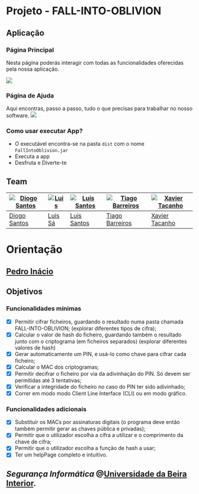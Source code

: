 # Projeto - FALL-INTO-OBLIVION

## Aplicação

### Página Principal
Nesta página poderás interagir com todas as funcionalidades oferecidas pela nossa aplicação.

![](src/imagens/principalPage.png)

### Página de Ajuda
Aqui encontras, passo a passo, tudo o que precisas para trabalhar no nosso software.
![](src/imagens/ajudaPage.png)

### Como usar executar App?

- O executável encontra-se na pasta `dist` com o nome `FallIntoOblivion.jar`
- Executa a app
- Desfruta e Diverte-te

## Team

[![Diogo Santos](https://avatars.githubusercontent.com/u/96886187?s=100&v=4)](https://github.com/DidiTuga)| [![Luis](https://avatars.githubusercontent.com/u/118893248?s=100&v=4)](https://github.com/luis-sa-ubi-2000) | [![Luís Santos](https://avatars.githubusercontent.com/u/99278985?s=100&v=4)](https://github.com/lsantos92) |[![Tiago Barreiros](https://avatars.githubusercontent.com/u/78179371?s=100&v=4)](https://github.com/tiago-barreiros)|[![Xavier Tacanho]()](https://github.com/XavierTacanho)
---|--------------------------------------------------|------------------------------------------------------------------------------------------------------------|---|---
[Diogo Santos](https://github.com/DidiTuga)| [Luís Sá](https://github.com/luis-sa-ubi-2000)   | [Luís Santos](https://github.com/lsantos92)                                                                |[Tiago Barreiros](https://github.com/tiago-barreiros)|[Xavier Tacanho](https://github.com/XavierTacanho)

# Orientação
## [Pedro Inácio](https://www.di.ubi.pt/~inacio/)

## Objetivos
### Funcionalidades mínimas

- [x]  Permitir cifrar ficheiros, guardando o resultado numa pasta chamada FALL-INTO-OBLIVION; (explorar diferentes
  tipos de cifra);
- [x]  Calcular o valor de hash do ficheiro, guardando também o resultado junto com o criptograma (em ficheiros separados) (explorar diferentes valores de hash)
- [x]  Gerar automaticamente um PIN, e usá-lo como chave para cifrar cada ficheiro;
- [x]  Calcular o MAC dos criptogramas;
- [x]  Permitir decifrar o ficheiro por via da adivinhação do PIN. Só devem ser permitidas até 3 tentativas;
- [x]  Verificar a integridade do ficheiro no caso do PIN ter sido adivinhado;
- [x]  Correr em modo modo Client Line Interface (CLI) ou em modo gráfico.

### Funcionalidades adicionais

- [x]  Substituir os MACs por assinaturas digitais (o programa deve então também permitir
  gerar as chaves pública e privadas);
- [x]  Permitir que o utilizador escolha a cifra a utilizar e o comprimento da chave de cifra;
- [x]  Permitir que o utilizador escolha a função de hash a usar;
- [x]  Ter um helpPage completo e intuitivo.
## *Segurança Informática* @[Universidade da Beira Interior](https://www.ubi.pt/).
